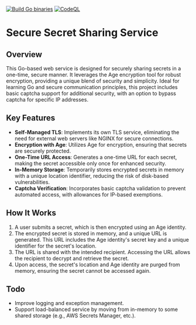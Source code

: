 [![Build Go binaries](https://github.com/sourcefrenchy/sharesecret/actions/workflows/release.yaml/badge.svg)](https://github.com/sourcefrenchy/sharesecret/actions/workflows/release.yaml)
[![CodeQL](https://github.com/sourcefrenchy/sharesecret/actions/workflows/codeql-analysis.yml/badge.svg)](https://github.com/sourcefrenchy/sharesecret/actions/workflows/codeql-analysis.yml)

# Secure Secret Sharing Service

## Overview

This Go-based web service is designed for securely sharing secrets in a one-time, secure manner. It leverages the Age encryption tool for robust encryption, providing a unique blend of security and simplicity. Ideal for learning Go and secure communication principles, this project includes basic captcha support for additional security, with an option to bypass captcha for specific IP addresses.

## Key Features

- **Self-Managed TLS**: Implements its own TLS service, eliminating the need for external web servers like NGINX for secure connections.
- **Encryption with Age**: Utilizes Age for encryption, ensuring that secrets are securely protected.
- **One-Time URL Access**: Generates a one-time URL for each secret, making the secret accessible only once for enhanced security.
- **In-Memory Storage**: Temporarily stores encrypted secrets in memory with a unique location identifier, reducing the risk of disk-based vulnerabilities.
- **Captcha Verification**: Incorporates basic captcha validation to prevent automated access, with allowances for IP-based exemptions.

## How It Works

1. A user submits a secret, which is then encrypted using an Age identity.
2. The encrypted secret is stored in memory, and a unique URL is generated. This URL includes the Age identity's secret key and a unique identifier for the secret's location.
3. The URL is shared with the intended recipient. Accessing the URL allows the recipient to decrypt and retrieve the secret.
4. Upon access, the secret's location and Age identity are purged from memory, ensuring the secret cannot be accessed again.

## Todo
* Improve logging and exception management.
* Support load-balanced service by moving from in-memory to some shared storage (e.g., AWS Secrets Manager, etc.).
